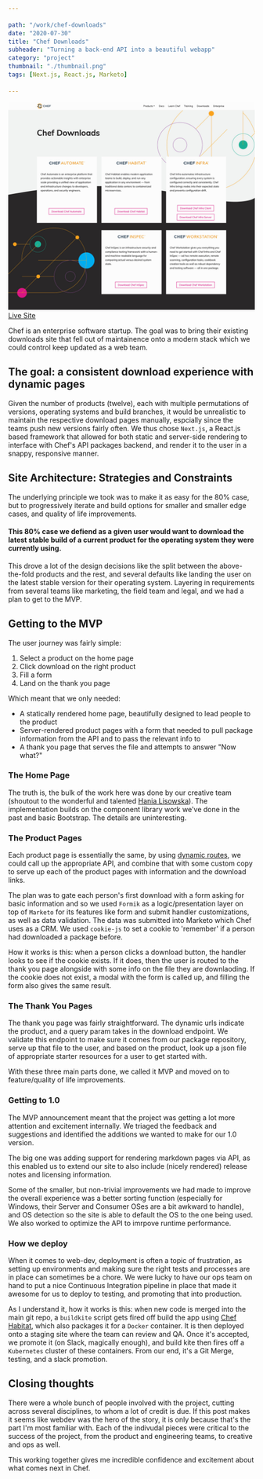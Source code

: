```yaml
---

path: "/work/chef-downloads"
date: "2020-07-30"
title: "Chef Downloads"
subheader: "Turning a back-end API into a beautiful webapp"
category: "project"
thumbnail: "./thumbnail.png"
tags: [Next.js, React.js, Marketo]

---
```

![Screenshot of Chef Downloads Home Page](./header.jpg)
[Live Site](https://downloads.chef.io)

Chef is an enterprise software startup. The goal was to bring their existing downloads site that fell out of maintainence onto a modern stack which we could control keep updated as a web team.

## The goal: a consistent download experience with dynamic pages 

Given the number of products (twelve), each with multiple permutations of versions, operating systems and build branches, it would be unrealistic to maintain the respective download pages manually, espcially since the teams push new versions fairly often. We thus chose `Next.js`, a React.js based framework that allowed for both static and server-side rendering to interface with Chef's API packages backend, and render it to the user in a snappy, responsive manner. 

## Site Architecture: Strategies and Constraints
The underlying principle we took was to make it as easy for the 80% case, but to progressively iterate and build options for smaller and smaller edge cases, and quality of life improvements.

#### This 80% case we defiend as a given user would want to download the latest stable build of a current product for the operating system they were currently using. 
This drove a lot of the design decisions like the split between the above-the-fold products and the rest, and several defaults like landing the user on the latest stable version for their operating system. Layering in requirements from several teams like marketing, the field team and legal, and we had a plan to get to the MVP.

## Getting to the MVP
The user journey was fairly simple: 
1. Select a product on the home page
2. Click download on the right product
3. Fill a form
4. Land on the thank you page

Which meant that we only needed:
- A statically rendered home page, beautifully designed to lead people to the product
- Server-rendered product pages with a form that needed to pull package information from the API and to pass the relevant info to
- A thank you page that serves the file and attempts to answer "Now what?"

### The Home Page
The truth is, the bulk of the work here was done by our creative team (shoutout to the wonderful and talented [Hania Lisowska](https://hannalisowska.com/chef-software-visual-language)). The implementation builds on the component library work we've done in the past and basic Bootstrap. The details are uninteresting.

### The Product Pages
Each product page is essentially the same, by using [dynamic routes](https://nextjs.org/docs/routing/dynamic-routes), we could call up the appropriate API, and combine that with some custom copy to serve up each of the product pages with information and the download links.

The plan was to gate each person's first download with a form asking for basic information and so we used `Formik` as a logic/presentation layer on top of `Marketo` for its features like form and submit handler customizations, as well as data validation. The data was submitted into Marketo which Chef uses as a CRM. We used `cookie-js` to set a cookie to 'remember' if a person had downloaded a package before.

How it works is this: when a person clicks a download button, the handler looks to see if the cookie exists. If it does, then the user is routed to the thank you page alongside with some info on the file they are downlaoding. If the cookie does not exist, a modal with the form is called up, and filling the form also gives the same result. 

### The Thank You Pages
The thank you page was fairly straightforward. The dynamic urls indicate the product, and a query param takes in the download endpoint. We validate this endpoint to make sure it comes from our package repository, serve up that file to the user, and based on the product, look up a json file of appropriate starter resources for a user to get started with.

With these three main parts done, we called it MVP and moved on to feature/quality of life improvements.

### Getting to 1.0
The MVP announcement meant that the project was getting a lot more attention and excitement internally. We triaged the feedback and suggestions and identified the additions we wanted to make for our 1.0 version.

The big one was adding support for rendering markdown pages via API, as this enabled us to extend our site to also include (nicely rendered) release notes and licensing information.

Some of the smaller, but non-trivial improvements we had made to improve the overall experience was a better sorting function (especially for Windows, their Server and Consumer OSes are a bit awkward to handle), and OS detection so the site is able to default the OS to the one being used. We also worked to optimize the API to imrpove runtime performance.

### How we deploy
When it comes to web-dev, deployment is often a topic of frustration, as setting up environments and making sure the right tests and processes are in place can sometimes be a chore. We were lucky to have our ops team on hand to put a nice Continuous Integration pipeline in place that made it awesome for us to deploy to testing, and promoting that into production.

As I understand it, how it works is this: when new code is merged into the main git repo, a `buildkite` script gets fired off build the app using [Chef Habitat](community.chef.io/products/chef-habitat), which also packages it for a `Docker` container. It is then deployed onto a staging site where the team can review and QA. Once it's accepted, we promote it (on Slack, magically enough), and build kite then fires off a `Kubernetes` cluster of these containers. From our end, it's a Git Merge, testing, and a slack promotion.

## Closing thoughts
There were a whole bunch of people involved with the project, cutting across several disciplines, to whom a lot of credit is due. If this post makes it seems like webdev was the hero of the story, it is only because that's the part I'm most familiar with. Each of the indivudal pieces were critical to the success of the project, from the product and engineering teams, to creative and ops as well. 

This working together gives me incredible confidence and excitement about what comes next in Chef.

